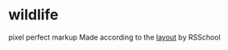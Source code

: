 # wildlife
pixel perfect markup
Made according to the [layout](https://www.figma.com/file/NSUXDOhhN55TfqkoCvzwNa/Wildlife-(Copy)-MINE?node-id=1%3A2) by RSSchool
